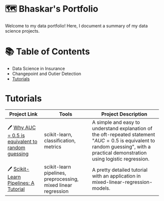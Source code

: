# 🗺 Bhaskar's Portfolio
Welcome to my data portfolio! Here, I document a summary of my data science projects.

# 📚 Table of Contents

* Data Science in Insurance
* Changepoint and Outier Detection
* [Tutorials](#Tutorials)

# Tutorials
| Project Link | Tools | Project Description |
| -------------|-------|---------------------|
| 🖊️ [Why AUC = 0.5 is equivalent to random guessing](https://github.com/bhaskar-kamble/DataScience/blob/master/Concepts/Simple%20Explanation%20of%20Why%20ROC%20%3D%200.5%20is%20Equivalent%20to%20Random%20Guessing.ipynb) | scikit-learn, classification, metrics | A simple and easy to understand explanation of the oft-repeated statement "$AUC=0.5$ is equivalent to random guessing", with a practical demonstration using logistic regression.|  
| 🖊️ [Scikit-Learn Pipelines: A Tutorial](https://github.com/bhaskar-kamble/DataScience/blob/master/Concepts/A%20Tutorial%20On%20Scikit-Learn%20Pipelines.ipynb) | scikit-learn pipelines, preprocessing, mixed linear regression | A pretty detailed tutorial with an application in mixed-linear-regression-models.|
